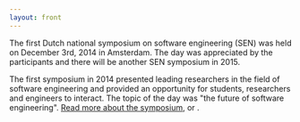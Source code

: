 ```yaml
---
layout: front
---
```


<p class="lead"> 
The first Dutch national symposium on software engineering (SEN) was held on December 3rd, 2014 in Amsterdam. The day was appreciated by the participants and there will be another SEN symposium in 2015.

The first symposium in 2014 presented leading researchers in the field of software engineering and provided
an opportunity for students, researchers and engineers to interact. The topic of the day was "the future of software engineering". <a href="/program/Intro.pdf">Read more about the symposium</a>, or <!--<a href="./posters/index.html">submit a poster</a> and <a href="./registration/index.html">register for free participation. --><!-- if you register before November 15th.</a>-->.

</p>
